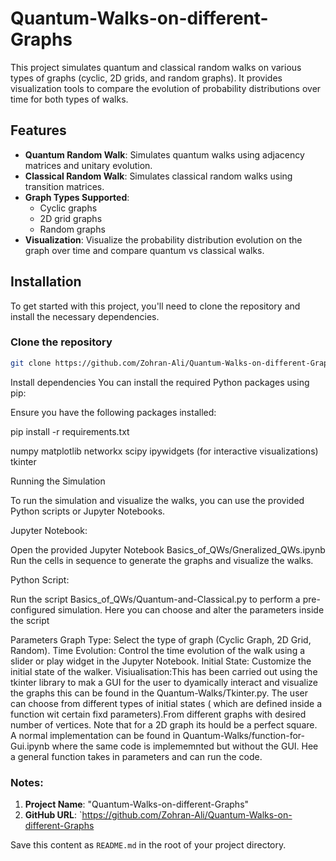 
# Quantum-Walks-on-different-Graphs

This project simulates quantum and classical random walks on various types of graphs (cyclic, 2D grids, and random graphs). It provides visualization tools to compare the evolution of probability distributions over time for both types of walks.

## Features

- **Quantum Random Walk**: Simulates quantum walks using adjacency matrices and unitary evolution.
- **Classical Random Walk**: Simulates classical random walks using transition matrices.
- **Graph Types Supported**:
  - Cyclic graphs
  - 2D grid graphs
  - Random graphs
- **Visualization**: Visualize the probability distribution evolution on the graph over time and compare quantum vs classical walks.

## Installation

To get started with this project, you'll need to clone the repository and install the necessary dependencies.

### Clone the repository

```bash
git clone https://github.com/Zohran-Ali/Quantum-Walks-on-different-Graphs.git
```

Install dependencies
 You can install the required Python packages using pip:

Ensure you have the following packages installed:

pip install -r requirements.txt

numpy
matplotlib
networkx
scipy
ipywidgets (for interactive visualizations)
tkinter 

Running the Simulation

To run the simulation and visualize the walks, you can use the provided Python scripts or Jupyter Notebooks.

Jupyter Notebook:

Open the provided Jupyter Notebook Basics_of_QWs/Gneralized_QWs.ipynb
Run the cells in sequence to generate the graphs and visualize the walks.

Python Script:

Run the script Basics_of_QWs/Quantum-and-Classical.py to perform a pre-configured simulation.
Here you can choose and alter the parameters inside the script


Parameters
Graph Type: Select the type of graph (Cyclic Graph, 2D Grid, Random).
Time Evolution: Control the time evolution of the walk using a slider or play widget in the Jupyter Notebook.
Initial State: Customize the initial state of the walker.
Visiualisation:This has been carried out using the tkinter library to mak a GUI for the user to dyamically interact and visualize the graphs this can be found in the Quantum-Walks/Tkinter.py. The user can choose from different types of initial states ( which are defined inside a function wit certain fixd parameters).From different graphs with desired number of vertices. Note that for a 2D graph its hould be a perfect square. A normal implementation can be found in Quantum-Walks/function-for-Gui.ipynb where the same code is implememnted but without the GUI. Hee a general function takes in parameters and can run the code. 



### Notes:

1. **Project Name**: "Quantum-Walks-on-different-Graphs" 
2. **GitHub URL**: `https://github.com/Zohran-Ali/Quantum-Walks-on-different-Graphs  

Save this content as `README.md` in the root of your project directory.
